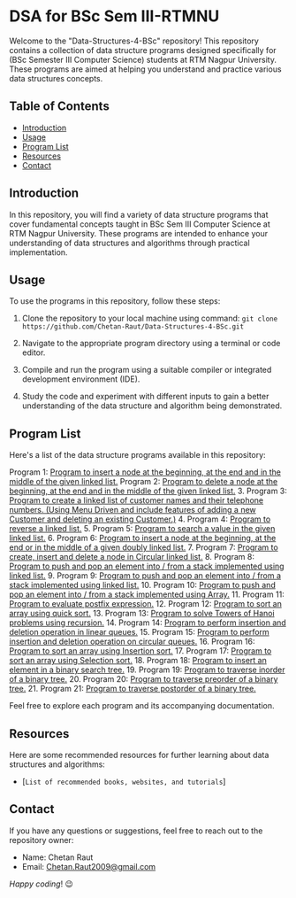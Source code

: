 # DSA for BSc Sem III-RTMNU

Welcome to the "Data-Structures-4-BSc" repository! This repository contains a collection of data structure programs designed specifically for (BSc Semester III Computer Science) students at RTM Nagpur University. These programs are aimed at helping you understand and practice various data structures concepts.

## Table of Contents

- [Introduction](#introduction)
- [Usage](#usage)
- [Program List](#program-list)
- [Resources](#resources)
- [Contact](#contact)

## Introduction

In this repository, you will find a variety of data structure programs that cover fundamental concepts taught in BSc Sem III Computer Science at RTM Nagpur University. These programs are intended to enhance your understanding of data structures and algorithms through practical implementation.

## Usage

To use the programs in this repository, follow these steps:

1. Clone the repository to your local machine using command:
   ```git clone https://github.com/Chetan-Raut/Data-Structures-4-BSc.git```
 
3. Navigate to the appropriate program directory using a terminal or code editor.

4. Compile and run the program using a suitable compiler or integrated development environment (IDE).

5. Study the code and experiment with different inputs to gain a better understanding of the data structure and algorithm being demonstrated.

## Program List

Here's a list of the data structure programs available in this repository:

Program 1: [Program to insert a node at the beginning, at the end and in the middle of the given 
linked list.](link_to_program_1)
Program 2: [Program to delete a node at the beginning, at the end and in the middle of the given 
linked list.](link_to_program_2)
3. Program 3: [Program to create a linked list of customer names and their telephone numbers. (Using
Menu Driven and include features of adding a new Customer and deleting an existing 
Customer.)](link_to_program_2) 
4. Program 4: [Program to reverse a linked list.](link_to_program_2) 
5. Program 5: [Program to search a value in the given linked list.](link_to_program_2) 
6. Program 6: [Program to insert a node at the beginning, at the end or in the middle of a given doubly 
linked list.](link_to_program_2) 
7. Program 7: [Program to create, insert and delete a node in Circular linked list.](link_to_program_2)
8. Program 8: [Program to push and pop an element into / from a stack implemented using linked list.](link_to_program_2) 
9. Program 9: [Program to push and pop an element into / from a stack implemented using linked list.](link_to_program_2)
10. Program 10: [Program to push and pop an element into / from a stack implemented using Array.](link_to_program_2) 
11. Program 11: [Program to evaluate postfix expression.](link_to_program_2) 
12. Program 12: [Program to sort an array using quick sort.](link_to_program_2)
13. Program 13: [Program to solve Towers of Hanoi problems using recursion.](link_to_program_2) 
14. Program 14: [Program to perform insertion and deletion operation in linear queues.](link_to_program_2) 
15. Program 15: [Program to perform insertion and deletion operation on circular queues.](link_to_program_2)
16. Program 16: [Program to sort an array using Insertion sort.](link_to_program_2)
17. Program 17: [Program to sort an array using Selection sort.](link_to_program_2) 
18. Program 18: [Program to insert an element in a binary search tree.](link_to_program_2) 
19. Program 19: [Program to traverse inorder of a binary tree.](link_to_program_2) 
20. Program 20: [Program to traverse preorder of a binary tree.](link_to_program_2) 
21. Program 21: [Program to traverse postorder of a binary tree.](link_to_program_2)  

Feel free to explore each program and its accompanying documentation.

## Resources

Here are some recommended resources for further learning about data structures and algorithms:

- [```List of recommended books, websites, and tutorials```] 

## Contact

If you have any questions or suggestions, feel free to reach out to the repository owner:

- Name: Chetan Raut
- Email: Chetan.Raut2009@gmail.com

_Happy coding_! 😉
